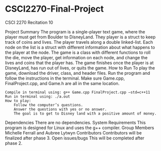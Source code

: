# CSCI2270-Final-Project
CSCI 2270 Recitation 10

Project Summary
	The program is a single-player text game, where the player must get from
	Boulder to DisneyLand. They player is a struct to keep track of coins and lives. 
	The player travels along a double linked-list. Each node on the list is a struct
	with different information about what happens to the player at the node.
	The game is a class with different functions to roll the die, move the player, get
	information on each node, and change the lives and coins that the player has. The game
	finishes once the player is at DisneyLand, has run out of lives, or quits the game.
How to Run
	To play the game, download the driver, class, and header files. Run the program and
	follow the instructions in the terminal. 
	Make sure Game.cpp, FinalProject.cpp, and Game.h are all in the same location.

	Compile in terminal using: g++ Game.cpp FinalProject.cpp –std=c++11
	Run in terminal using: ./a.out
	How to play:
		Follow the computer’s questions.
		Answer the questions with yes or no answer.
		The goal is to get to Disney land with a positive amount of money.

Dependencies
	There are no dependencies.
System Requirements
	This program is designed for Linux and uses the g++ compiler.
Group Members
	Michelle Ferrall and Aubree Lytwyn
Contributors
	Contributors will be finalized after phase 3.
Open issues/bugs
	This will be completed after phase 2. 



